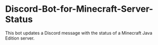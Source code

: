 # Discord-Bot-for-Minecraft-Server-Status
This bot updates a Discord message with the status of a Minecraft Java Edition server.
